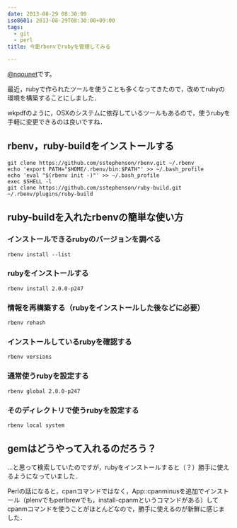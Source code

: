 ```yaml
---
date: 2013-08-29 08:30:00
iso8601: 2013-08-29T08:30:00+09:00
tags:
  - git
  - perl
title: 今更rbenvでrubyを管理してみる

---
```


<p><a href="https://twitter.com/nqounet">@nqounet</a>です。</p>

<p>最近，rubyで作られたツールを使うことも多くなってきたので，改めてrubyの環境を構築することにしました．</p>

<p>wkpdfのように，OSXのシステムに依存しているツールもあるので，使うrubyを手軽に変更できるのは良いですね．</p>

<h2>rbenv，ruby-buildをインストールする</h2>

```
git clone https://github.com/sstephenson/rbenv.git ~/.rbenv
echo 'export PATH="$HOME/.rbenv/bin:$PATH"' >> ~/.bash_profile
echo 'eval "$(rbenv init -)"' >> ~/.bash_profile
exec $SHELL -l
git clone https://github.com/sstephenson/ruby-build.git ~/.rbenv/plugins/ruby-build
```

<h2>ruby-buildを入れたrbenvの簡単な使い方</h2>

<h3>インストールできるrubyのバージョンを調べる</h3>

```
rbenv install --list
```

<h3>rubyをインストールする</h3>

```
rbenv install 2.0.0-p247
```

<h3>情報を再構築する（rubyをインストールした後などに必要）</h3>

```
rbenv rehash
```

<h3>インストールしているrubyを確認する</h3>

```
rbenv versions
```

<h3>通常使うrubyを設定する</h3>

```
rbenv global 2.0.0-p247
```

<h3>そのディレクトリで使うrubyを設定する</h3>

```
rbenv local system
```

<h2>gemはどうやって入れるのだろう？</h2>

<p>…と思って検索していたのですが，rubyをインストールすると（？）勝手に使えるようになっていました．</p>

<p>Perlの話になると，cpanコマンドではなく，App::cpanminusを追加でインストール（plenvでもperlbrewでも，install-cpanmというコマンドがある）してcpanmコマンドを使うことがほとんどなので，勝手に使えるのが新鮮に感じました．</p>
    	